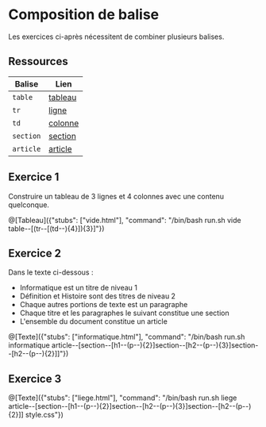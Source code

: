 # Composition de balise

Les exercices ci-après nécessitent de combiner plusieurs balises.

## Ressources
|Balise|Lien|
|------|----|
|`table`|[tableau](https://www.w3schools.com/tags/tag_table.asp)|
|`tr`|[ligne](https://www.w3schools.com/tags/tag_tr.asp)|
|`td`|[colonne](https://www.w3schools.com/tags/tag_td.asp)|
|`section`|[section](https://www.w3schools.com/tags/tag_section.asp)|
|`article`|[article](https://www.w3schools.com/tags/tag_article.asp)|

## Exercice 1
Construire un tableau de 3 lignes et 4 colonnes avec une contenu quelconque.

@[Tableau]({"stubs": ["vide.html"], "command": "/bin/bash run.sh vide table--[(tr--[(td--){4}]){3}]"})

## Exercice 2

Dans le texte ci-dessous :
- Informatique est un titre de niveau 1
- Définition et Histoire sont des titres de niveau 2
- Chaque autres portions de texte est un paragraphe
- Chaque titre et les paragraphes le suivant constitue une section
- L'ensemble du document constitue un article
 
@[Texte]({"stubs": ["informatique.html"], "command": "/bin/bash run.sh informatique article--[section--[h1--(p--){2}]section--[h2--(p--){3}]section--[h2--(p--){2}]]"})

## Exercice 3
@[Texte]({"stubs": ["liege.html"], "command": "/bin/bash run.sh liege article--[section--[h1--(p--){2}]section--[h2--(p--){3}]section--[h2--(p--){2}]] style.css"})
